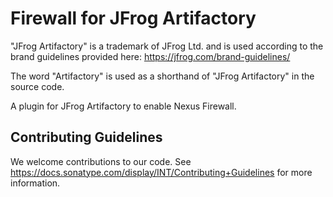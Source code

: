 <!--

    Copyright 2019, Sonatype, Inc.
    Licensed under the Apache License, Version 2.0 (the "License");
    you may not use this file except in compliance with the License.
    You may obtain a copy of the License at
    http://www.apache.org/licenses/LICENSE-2.0
    Unless required by applicable law or agreed to in writing, software
    distributed under the License is distributed on an "AS IS" BASIS,
    WITHOUT WARRANTIES OR CONDITIONS OF ANY KIND, either express or implied.
    See the License for the specific language governing permissions and
    limitations under the License.

-->
# Firewall for JFrog Artifactory

"JFrog Artifactory" is a trademark of JFrog Ltd. and is used according to the brand guidelines provided here: https://jfrog.com/brand-guidelines/

The word "Artifactory" is used as a shorthand of "JFrog Artifactory" in the source code.

A plugin for JFrog Artifactory to enable Nexus Firewall. 

## Contributing Guidelines
We welcome contributions to our code. See https://docs.sonatype.com/display/INT/Contributing+Guidelines for more information. 
